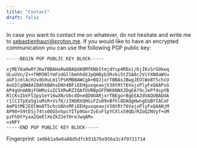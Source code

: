 ```yaml
---
title: "Contact"
draft: false
---
```


In case you want to contact me on whatever, do not hesitate and write me to [sebastienhauri@proton.me](mailto:sebastienhauri@proton.me). If you would like to have an encrypted communication you can use the following PGP public key:

```asc
-----BEGIN PGP PUBLIC KEY BLOCK-----

xjMEY8a0wRYJKwYBBAHaRw8BAQdAQMfKNbItmjdYsp4RDxi/6jIKvSrGOkeq
ULuUVn/Z++fNM3NlYmFzdGllbmhhdXJpQHByb3Rvbi5tZSA8c2ViYXN0aWVu
aGF1cmlAcHJvdG9uLm1lPsKMBBAWCgA+BQJjxrTBBAsJBwgJEOlWo8T5chcU
AxUICgQWAAIBAhkBAhsDAh4BFiEEHguxqeaojV38tRt76VajxPlyFxQAAPsG
AP4gUnmANjFOHMuiuIC5XRwRZIQAfUVRBpGFFNK6NNXJDgEA79cJePf4spYB
RlCKsIbVFS3py1eY16wXN/UbcdDneQDOOARjxrTBEgorBgEEAZdVAQUBAQdA
r1lC1TpXa5giuMsR+VsfK/zINbRXQHGiFZu09xBfhl8DAQgHwngEGBYIACoF
AmPGtMEJEOlWo8T5chcUAhsMFiEEHguxqeaojV38tRt76VajxPlyFxQAANjM
AP98+59tESj74tx0OG5nhpcYITp9GorZvEvFtpYCXlxS9QD/RZoQ2NVyf+oM
pzFhOtYyaa2QeElXeZkZ2e7HreJwqAM=
=sNFY
-----END PGP PUBLIC KEY BLOCK-----
```

Fingerprint: `1e0bb1a9e6a88d5dfcb51b7be956a3c4f9721714`
